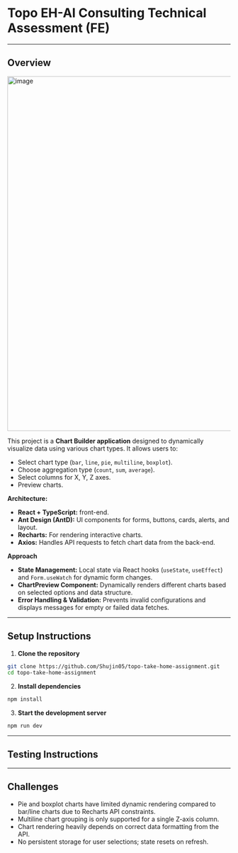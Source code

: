 # Topo EH-AI Consulting Technical Assessment (FE)  
---
## Overview
<img width="1683" height="801" alt="image" src="https://github.com/user-attachments/assets/fb8b8291-6253-413d-b8e7-512b29fd29d1" />

This project is a **Chart Builder application** designed to dynamically visualize data using various chart types. It allows users to:
- Select chart type (`bar`, `line`, `pie`, `multiline`, `boxplot`).  
- Choose aggregation type (`count`, `sum`, `average`).  
- Select columns for X, Y, Z axes.  
- Preview charts.

**Architecture:**
- **React + TypeScript:** front-end. 
- **Ant Design (AntD):** UI components for forms, buttons, cards, alerts, and layout.  
- **Recharts:** For rendering interactive charts.  
- **Axios:** Handles API requests to fetch chart data from the back-end.

**Approach**
- **State Management:** Local state via React hooks (`useState`, `useEffect`) and `Form.useWatch` for dynamic form changes.  
- **ChartPreview Component:** Dynamically renders different charts based on selected options and data structure.  
- **Error Handling & Validation:** Prevents invalid configurations and displays messages for empty or failed data fetches.
---

## Setup Instructions

1. **Clone the repository**  

```bash
git clone https://github.com/Shujin05/topo-take-home-assignment.git
cd topo-take-home-assignment
```

2. **Install dependencies** 
```bash
npm install
```

3. **Start the development server** 
```bash
npm run dev
```
---

## Testing Instructions


---
## Challenges
- Pie and boxplot charts have limited dynamic rendering compared to bar/line charts due to Recharts API constraints.
- Multiline chart grouping is only supported for a single Z-axis column.
- Chart rendering heavily depends on correct data formatting from the API.
- No persistent storage for user selections; state resets on refresh.




